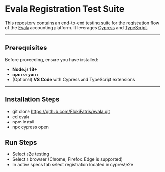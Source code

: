 # Evala Registration Test Suite

This repository contains an end-to-end testing suite for the registration flow of the [Evala](https://app.evala.cz) accounting platform. It leverages [Cypress](https://www.cypress.io/) and [TypeScript](https://www.typescriptlang.org/).

---

## Prerequisites

Before proceeding, ensure you have installed:

- **Node.js 18+**
- **npm** or **yarn**
- (Optional) **VS Code** with Cypress and TypeScript extensions

---

## Installation Steps

- git clone https://github.com/FlokiPatris/evala.git
- cd evala
- npm install
- npx cypress open

## Run Steps
- Select e2e testing
- Select a browser (Chrome, Firefox, Edge is supported)
- In active specs tab select registration located in cypres\e2e
